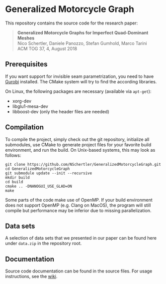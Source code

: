 # Generalized Motorcycle Graph

This repository contains the source code for the research paper:
> **Generalized Motorcycle Graphs for Imperfect Quad-Dominant Meshes** <br/>
> Nico Schertler, Daniele Panozzo, Stefan Gumhold, Marco Tarini <br/>
> ACM TOG 37, 4, August 2018 <br/>

## Prerequisites
If you want support for invisible seam parametrization, you need to have [Gurobi](http://www.gurobi.com) installed. The CMake system will try to find the according libraries.

On Linux, the following packages are necessary (available via `apt-get`):
* xorg-dev
* libglu1-mesa-dev
* libboost-dev (only the header files are needed)

## Compilation
To compile the project, simply check out the git repository, initialize all submodules, use CMake to generate project files for your favorite build environment, and run the build.
On Unix-based systems, this may look as follows:

    git clone https://github.com/NSchertler/GeneralizedMotorcycleGraph.git
    cd GeneralizedMotorcycleGraph
    git submodule update --init --recursive
    mkdir build
    cd build
    cmake .. -DNANOGUI_USE_GLAD=ON
    make
	
Some parts of the code make use of OpenMP.
If your build environment does not support OpenMP (e.g. Clang on MacOS), the program will still compile but performance may be inferior due to missing parallelization.


## Data sets
A selection of data sets that we presented in our paper can be found here under `data.zip` in the repository root.

## Documentation
Source code documentation can be found in the source files. For usage instructions, see the [wiki](https://github.com/NSchertler/GeneralizedMotorcycleGraph/wiki).